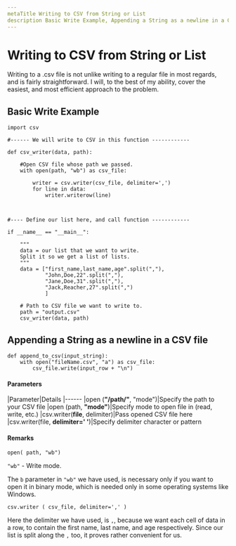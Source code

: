 ```yaml
---
metaTitle Writing to CSV from String or List
description Basic Write Example, Appending a String as a newline in a CSV file
---
```


# Writing to CSV from String or List


Writing to a .csv file is not unlike writing to a regular file in most regards, and is fairly straightforward. I will, to the best of my ability, cover the easiest, and most efficient approach to the problem.



## Basic Write Example


```
import csv

#------ We will write to CSV in this function ------------

def csv_writer(data, path):
    
    #Open CSV file whose path we passed.
    with open(path, "wb") as csv_file:
        
        writer = csv.writer(csv_file, delimiter=',')
        for line in data:
            writer.writerow(line)



#---- Define our list here, and call function ------------

if __name__ == "__main__":

    """
    data = our list that we want to write. 
    Split it so we get a list of lists.
    """
    data = ["first_name,last_name,age".split(","),
            "John,Doe,22".split(","),
            "Jane,Doe,31".split(","),
            "Jack,Reacher,27".split(",")
            ]

    # Path to CSV file we want to write to.
    path = "output.csv"
    csv_writer(data, path)

```



## Appending a String as a newline in a CSV file


```
def append_to_csv(input_string):
    with open("fileName.csv", "a") as csv_file:
        csv_file.write(input_row + "\n")

```



#### Parameters


|Parameter|Details
|------
|open (**"/path/"**, "mode")|Specify the path to your CSV file
|open (path, **"mode"**)|Specify mode to open file in (read, write, etc.)
|csv.writer(**file**, delimiter)|Pass opened CSV file here
|csv.writer(file, **delimiter=' '**)|Specify delimiter character or pattern



#### Remarks


> 
`open( path, "wb")`


`"wb"` - Write mode.

The `b` parameter in `"wb"` we have used, is necessary only if you want to open it in binary mode, which is needed only in some operating systems like Windows.

> 
`csv.writer ( csv_file, delimiter=',' )`


Here the delimiter we have used, is `,`, because we want each cell of data in a row, to contain the first name, last name, and age respectively.
Since our list is split along the `,` too, it proves rather convenient for us.

